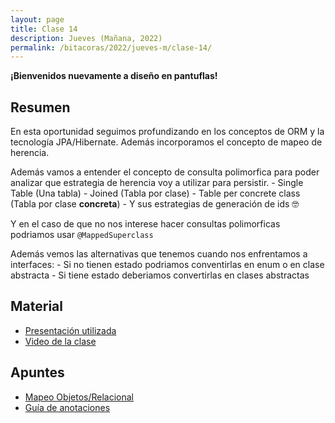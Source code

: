 ```yaml
---
layout: page
title: Clase 14
description: Jueves (Mañana, 2022)
permalink: /bitacoras/2022/jueves-m/clase-14/
---
```


**¡Bienvenidos nuevamente a diseño en pantuflas!**

## Resumen

En esta oportunidad seguimos profundizando en los conceptos de ORM y la tecnología JPA/Hibernate. Además incorporamos el concepto de mapeo de herencia.

Además vamos a entender el concepto de consulta polimorfica para poder analizar que estrategia de herencia voy a utilizar para persistir.
    - Single Table (Una tabla)
    - Joined (Tabla por clase)
    - Table per concrete class (Tabla por clase **concreta**)
      - Y sus estrategias de generación de ids 🤓

Y en el caso de que no nos interese hacer consultas polimorficas podriamos usar `@MappedSuperclass`

Además vemos las alternativas que tenemos cuando nos enfrentamos a interfaces:
    - Si no tienen estado podriamos conventirlas en enum o en clase abstracta
    - Si tiene estado deberiamos convertirlas en clases abstractas

## Material

- [Presentación utilizada](https://docs.google.com/presentation/d/14xaa6U5DOsKBPnenWADOILN9vt-mNMYTyR4VjHOTOQ8/edit?usp=sharing)
- [Video de la clase](https://youtu.be/XHRUrw3DcC4)

## Apuntes

- [Mapeo Objetos/Relacional](https://docs.google.com/document/d/1YLmp9vMnSzKg2emt3Bx564Tf1CLalShPc98Z8nCoi7s/edit)
- [Guía de anotaciones](https://docs.google.com/document/d/1jWtehhVCFYECKvpdcCxnEgWZFCv2fR2WPyUJSoiX3II/edit#heading=h.r09lefmcufkn)
